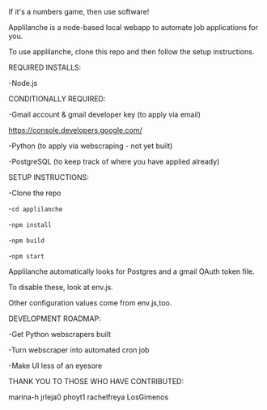 If it's a numbers game, then use software!

Applilanche is a node-based local webapp to automate job applications for you.

To use applilanche, clone this repo and then follow the setup instructions.

REQUIRED INSTALLS:

-Node.js

CONDITIONALLY REQUIRED:

-Gmail account & gmail developer key (to apply via email)

https://console.developers.google.com/

-Python (to apply via webscraping - not yet built)

-PostgreSQL (to keep track of where you have applied already)

SETUP INSTRUCTIONS:

-Clone the repo

-`cd applilanche`

-`npm install`

-`npm build`

-`npm start`

Applilanche automatically looks for Postgres and a gmail OAuth token file.

To disable these, look at env.js. 

Other configuration values come from env.js,too.

DEVELOPMENT ROADMAP:

-Get Python webscrapers built

-Turn webscraper into automated cron job

-Make UI less of an eyesore

THANK YOU TO THOSE WHO HAVE CONTRIBUTED:

marina-h
jrleja0
phoyt1
rachelfreya
LosGimenos
